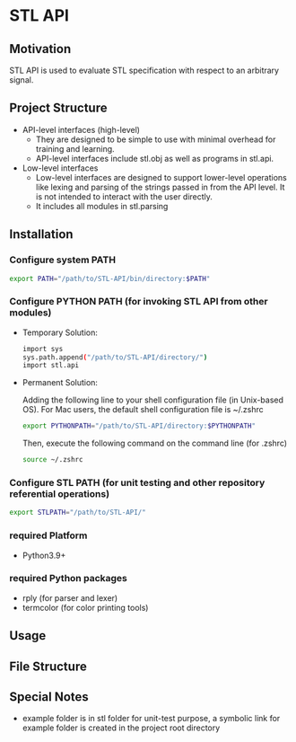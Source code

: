 # STL API
## Motivation
STL API is used to evaluate STL specification with respect to
an arbitrary signal.

## Project Structure
- API-level interfaces (high-level)
    - They are designed to be simple to use with minimal overhead for training and learning.
    - API-level interfaces include stl.obj as well as programs in stl.api.
- Low-level interfaces
    - Low-level interfaces are designed to support lower-level operations like lexing and parsing
      of the strings passed in from the API level. It is not intended to interact with the user directly.
    - It includes all modules in stl.parsing

## Installation
### Configure system PATH
  
```bash
export PATH="/path/to/STL-API/bin/directory:$PATH"
```

### Configure PYTHON PATH (for invoking STL API from other modules)

- Temporary Solution:
    ```bash
    import sys
    sys.path.append("/path/to/STL-API/directory/")
    import stl.api
    ```
- Permanent Solution:

  Adding the following line to your shell configuration file (in Unix-based OS). For Mac users, the default shell configuration file is ~/.zshrc
  
  ```bash
  export PYTHONPATH="/path/to/STL-API/directory:$PYTHONPATH"
  ```

  Then, execute the following command on the command line (for .zshrc)

  ```bash
  source ~/.zshrc
  ```
  

### Configure STL PATH (for unit testing and other repository referential operations)
```bash
export STLPATH="/path/to/STL-API/"
```

### required Platform
- Python3.9+

### required Python packages
- rply (for parser and lexer)
- termcolor (for color printing tools)

## Usage

## File Structure

## Special Notes
- example folder is in stl folder for unit-test purpose, a symbolic link for example folder is created in the 
  project root directory
